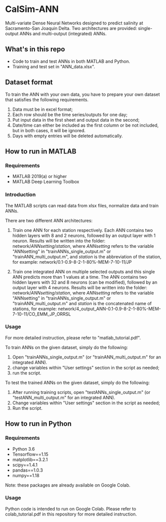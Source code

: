 # CalSim-ANN
Multi-variate Dense Neural Networks designed to predict salinity at Sacramento-San Joaquin Delta. Two architectures are provided: single-output ANNs and multi-output (integrated) ANNs.


## What's in this repo
*  Code to train and test ANNs in both MATLAB and Python.
*  Training and test set in "ANN_data.xlsx".

## Dataset format
To train the ANN with your own data, you have to prepare your own dataset that satisfies the following requirements.
1. Data must be in excel format;
2. Each row should be the time series/outputs for one day;
3. Put input data in the first sheet and output data in the second;
4. Date/time can either be included as the first column or be not included, but in both cases, it will be ignored.
5. Days with empty entries will be deleted automatically.


## How to run in MATLAB
### Requirements
* MATLAB 2019(a) or higher
* MATLAB Deep Learning Toolbox

### Introduction
The MATLAB scripts can read data from xlsx files, normalize data and train ANNs.

There are two different ANN architectures:

1. Train one ANN for each station respectively.
Each ANN contains two hidden layers with 8 and 2 neurons, followed by an output layer with 1 neuron.
Results will be written into the folder: network/$ANNsetting$/$station$, where $ANNsetting$ refers to the variable "ANNsetting" in "trainANNs_single_output.m" or "trainANN_multi_output.m", and $station$ is the abbreviation of the station, for example: network/0.1-0.9-8-2-1-80%-MEM-7-10-11/JP

2. Train one integrated ANN on multiple selected outputs and this single ANN predicts more than 1 values at a time.
The ANN contains two hidden layers with 32 and 8 neurons (can be modified), followed by an output layer with 4 neurons.
Results will be written into the folder: network/$ANNsetting$/$station$, where $ANNsetting$ refers to the variable "ANNsetting" in "trainANNs_single_output.m" or "trainANN_multi_output.m" and $station$ is the concatenated name of stations, for example: network/4_output_ANN-0.1-0.9-8-2-1-80%-MEM-7-10-11/CO_EMM_JP_ORRSL


### Usage
For more detailed instruction, please refer to "matlab_tutorial.pdf".

To train ANNs on the given dataset, simply do the following:
  1. Open "trainANNs_single_output.m" (or "trainANN_multi_output.m" for an integrated ANN).
  2. change variables within "User settings" section in the script as needed;
  3. run the script.


To test the trained ANNs on the given dataset, simply do the following:
  1. After running training scripts, open "testANNs_single_output.m" (or "testANN_multi_output.m" for an integrated ANN).
  2. Change variables within "User settings" section in the script as needed;
  3. Run the script.

## How to run in Python
### Requirements
* Python 3.6
* Tensorflow==1.15
* matplotlib==3.2.1
* scipy==1.4.1
* pandas==1.0.3
* numpy==1.18

Note: these packages are already available on Google Colab.

### Usage
Python code is intended to run on Google Colab. Please refer to colab_tutorial.pdf in this repository for more detailed instruction.
